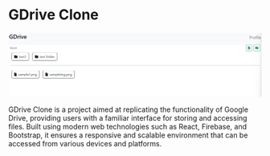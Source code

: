 # GDrive Clone

![GDrive Screenshot](./screenshots/drive_screenshot.png)

GDrive Clone is a project aimed at replicating the functionality of Google Drive, providing users with a familiar interface for storing and accessing files. Built using modern web technologies such as React, Firebase, and Bootstrap, it ensures a responsive and scalable environment that can be accessed from various devices and platforms.
